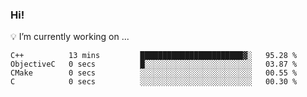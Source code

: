 ### Hi!

💡 I’m currently working on ...
<!--START_SECTION:waka-->

```text
C++          13 mins         ███████████████████████▓░   95.28 %
ObjectiveC   0 secs          █░░░░░░░░░░░░░░░░░░░░░░░░   03.87 %
CMake        0 secs          ░░░░░░░░░░░░░░░░░░░░░░░░░   00.55 %
C            0 secs          ░░░░░░░░░░░░░░░░░░░░░░░░░   00.30 %
```

<!--END_SECTION:waka-->

<!--
**lzfgary/lzfgary** is a ✨ _special_ ✨ repository because its `README.md` (this file) appears on your GitHub profile.

Here are some ideas to get you started:


- 🌱 I’m currently learning ...
- 👯 I’m looking to collaborate on ...
- 🤔 I’m looking for help with ...
- 💬 Ask me about ...
- 📫 How to reach me: ...
- 😄 Pronouns: ...
- ⚡ Fun fact: ...
-->
